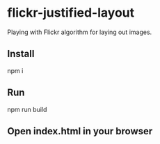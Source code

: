 # flickr-justified-layout
Playing with Flickr algorithm for laying out images.

## Install
npm i

## Run
npm run build

## Open index.html in your browser
